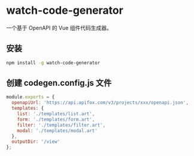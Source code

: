 # watch-code-generator

一个基于 OpenAPI 的 Vue 组件代码生成器。

## 安装

```bash
npm install -g watch-code-generator
```

## 创建 codegen.config.js 文件
```js
module.exports = {
  openapiUrl: 'https://api.apifox.com/v3/projects/xxx/openapi.json',
  templates: {
    list: './templates/list.art',
    form: './templates/form.art',
    filter: './templates/filter.art',
    modal: './templates/modal.art'
  },
  outputDir: '/view'
};
```
